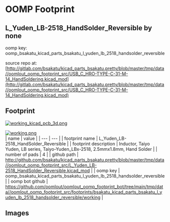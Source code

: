 # OOMP Footprint  
## L_Yuden_LB-2518_HandSolder_Reversible  by none  
  
oomp key: oomp_bsakatu_kicad_parts_bsakatu_l_yuden_lb_2518_handsolder_reversible  
  
source repo at: [http://gitlab.com/bsakatu/kicad_parts_bsakatu.pretty/blob/master/tmp/data//oomlout_oomp_footprint_src/USB_C_HRO-TYPE-C-31-M-14_HandSoldering.kicad_mod](http://gitlab.com/bsakatu/kicad_parts_bsakatu.pretty/blob/master/tmp/data//oomlout_oomp_footprint_src/USB_C_HRO-TYPE-C-31-M-14_HandSoldering.kicad_mod)  
## Footprint  
  
[![working_kicad_pcb_3d.png](working_kicad_pcb_3d_600.png)](working_kicad_pcb_3d.png)  
  
[![working.png](working_600.png)](working.png)  
| name | value | 
| --- | --- | 
| footprint name | L_Yuden_LB-2518_HandSolder_Reversible | 
| footprint description | Inductor, Taiyo Yuden, LB series, Taiyo-Yuden_LBx-2518, 2.5mmx1.8mm, Hand Solder | 
| number of pads | 4 | 
| github path | http://github.com/bsakatu/kicad_parts_bsakatu.pretty/blob/master/tmp/data//oomlout_oomp_footprint_src/L_Yuden_LB-2518_HandSolder_Reversible.kicad_mod | 
| oomp key | oomp_bsakatu_kicad_parts_bsakatu_l_yuden_lb_2518_handsolder_reversible | 
| oomp bot github | https://github.com/oomlout/oomlout_oomp_footprint_bot/tree/main/tmp/data//oomlout_oomp_footprint_src/footprints/bsakatu_kicad_parts_bsakatu_l_yuden_lb_2518_handsolder_reversible/working | 
## Images  
